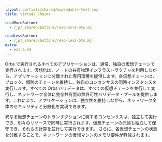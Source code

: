 ```yaml
---
layout: partials/shared/expendable-text-box
title: Virtual Chains

readMoreButton:
  - /jp/_shared/buttons/read-more-btn.md

readLessButton:
  - /jp/_shared/buttons/read-less-btn.md
extra:
  - extra.md
---
```


Orbs で実行されるすべてのアプリケーションは、通常、独自の仮想チェーンで実行されます。仮想化は、ノードの共有物理インフラストラクチャを利用しながら、アプリケーションに分離された専用環境を提供します。各仮想チェーンは、ブロック、個別のチェーンを維持し、独自のコンセンサスの同時インスタンスを実行します。すべての Orbs バリデータは、すべての仮想チェーンを並行して実行し、ネットワーク全体に完全共有型の無許可性バリデータ・プールを提供します。これにより、アプリケーションは、独立性を維持しながら、ネットワーク全体のセキュリティと分散化を実現できます。

異なる仮想チェーンのトランザクションに関するコンセンサスは、独立して実行でき、別々のリソースで同時に実行されます。仮想チェーンの元帳も独立して保守でき、それらの計算を並行して実行できます。 さらに、各仮想チェーンの状態を分離することで、ネットワークの仮想マシンのメモリ要件が軽減されます。
